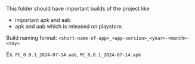 This folder should have important builds of the project like

- important apk and aab
- apk and aab which is released on playstore.

Build naming format: `<short-name-of-app>_<app-version>_<year>-<month>-<day>`

Ex. `PC_0.0.1_2024-07-14.aab`, `PC_0.0.1_2024-07-14.apk`
